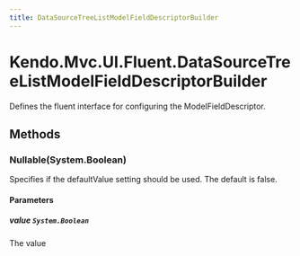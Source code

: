 ```yaml
---
title: DataSourceTreeListModelFieldDescriptorBuilder
---
```


# Kendo.Mvc.UI.Fluent.DataSourceTreeListModelFieldDescriptorBuilder
Defines the fluent interface for configuring the ModelFieldDescriptor.




## Methods


### Nullable(System.Boolean)
Specifies if the defaultValue setting should be used. The default is false.


#### Parameters

##### value `System.Boolean`
The value






